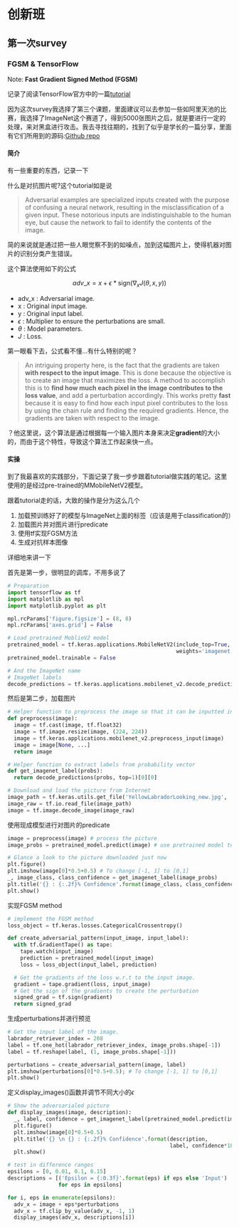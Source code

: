 # 创新班

## 第一次survey

### FGSM & TensorFlow

Note: **Fast Gradient Signed Method (FGSM)**

记录了阅读TensorFlow官方中的一篇[tutorial](https://www.tensorflow.org/tutorials/generative/adversarial_fgsm)

因为这次survey我选择了第三个课题，里面建议可以去参加一些如阿里天池的比赛，我选择了ImageNet这个赛道了，得到5000张图片之后，就是要进行一定的处理，来对黑盒进行攻击。我去寻找往期的，找到了似乎是学长的一篇分享，里面有它们所用到的源码:[Github repo](https://github.com/Donald-Su/19-TianChi-Attack-ImageNet?spm=5176.12282029.0.0.3f9d3416ZHr8qM)

#### 简介

有一些重要的东西，记录一下

什么是对抗图片呢?这个tutorial如是说

> Adversarial examples are specialized inputs created with the purpose of confusing a neural network, resulting in the misclassification of a given input. These notorious inputs are indistinguishable to the human eye, but cause the network to fail to identify the contents of the image.

简的来说就是通过把一些人眼觉察不到的如噪点，加到这幅图片上，使得机器对图片的识别分类产生错误。

这个算法使用如下的公式

$$adv\_x = x + \epsilon*\text{sign}(\nabla_xJ(\theta, x, y))$$

* adv_x : Adversarial image.
* x : Original input image.
* y : Original input label.
* $\epsilon$ : Multiplier to ensure the perturbations are small.
* $\theta$ : Model parameters.
* $J$ : Loss.

第一眼看下去，公式看不懂...有什么特别的呢？

> An intriguing property here, is the fact that the gradients are taken **with respect to the input image**. This is done because the objective is to create an image that maximizes the loss. A method to accomplish this is to **find how much each pixel in the image contributes to the loss value**, and add a perturbation accordingly. This works pretty **fast** because it is easy to find how each input pixel contributes to the loss by using the chain rule and finding the required gradients. Hence, the gradients are taken with respect to the image.

？他这里说，这个算法是通过根据每一个输入图片本身来决定**gradient**的大小的，而由于这个特性，导致这个算法工作起来快一点。

#### 实操

到了我最喜欢的实践部分，下面记录了我一步步跟着tutorial做实践的笔记。这里使用的是经过pre-trained的MMobileNetV2模型。

跟着tutorial走的话，大致的操作是分为这么几个

1. 加载预训练好了的模型与ImageNet上面的标签（应该是用于classification的）
2. 加载图片并对图片进行predicate
3. 使用tf实现FGSM方法
4. 生成对抗样本图像

详细地来讲一下

首先是第一步，很明显的调库，不用多说了

``` python
# Preparation
import tensorflow as tf
import matplotlib as mpl
import matplotlib.pyplot as plt

mpl.rcParams['figure.figsize'] = (8, 8)
mpl.rcParams['axes.grid'] = False

# Load pretrained MoblieV2 model
pretrained_model = tf.keras.applications.MobileNetV2(include_top=True,
                                                     weights='imagenet')
pretrained_model.trainable = False

# And the ImageNet name
# ImageNet labels
decode_predictions = tf.keras.applications.mobilenet_v2.decode_predictions
```

然后是第二步，加载图片

``` python
# Helper function to preprocess the image so that it can be inputted in MobileNetV2
def preprocess(image):
  image = tf.cast(image, tf.float32)
  image = tf.image.resize(image, (224, 224))
  image = tf.keras.applications.mobilenet_v2.preprocess_input(image)
  image = image[None, ...]
  return image

# Helper function to extract labels from probability vector
def get_imagenet_label(probs):
  return decode_predictions(probs, top=1)[0][0]

# Download and load the picture from Internet
image_path = tf.keras.utils.get_file('YellowLabradorLooking_new.jpg', 'https://storage.googleapis.com/download.tensorflow.org/example_images/YellowLabradorLooking_new.jpg')
image_raw = tf.io.read_file(image_path)
image = tf.image.decode_image(image_raw)
```

使用现成模型进行对图片的predicate

``` python
image = preprocess(image) # process the picture
image_probs = pretrained_model.predict(image) # use pretrained model to predicate the picture

# Glance a look to the picture downloaded just now
plt.figure()
plt.imshow(image[0]*0.5+0.5) # To change [-1, 1] to [0,1]
_, image_class, class_confidence = get_imagenet_label(image_probs)
plt.title('{} : {:.2f}% Confidence'.format(image_class, class_confidence*100))
plt.show()
```

实现FGSM method

``` python
# implement the FGSM method
loss_object = tf.keras.losses.CategoricalCrossentropy()

def create_adversarial_pattern(input_image, input_label):
  with tf.GradientTape() as tape:
    tape.watch(input_image)
    prediction = pretrained_model(input_image)
    loss = loss_object(input_label, prediction)

  # Get the gradients of the loss w.r.t to the input image.
  gradient = tape.gradient(loss, input_image)
  # Get the sign of the gradients to create the perturbation
  signed_grad = tf.sign(gradient)
  return signed_grad
```

生成perturbations并进行预览

``` python
# Get the input label of the image.
labrador_retriever_index = 208
label = tf.one_hot(labrador_retriever_index, image_probs.shape[-1])
label = tf.reshape(label, (1, image_probs.shape[-1]))

perturbations = create_adversarial_pattern(image, label)
plt.imshow(perturbations[0]*0.5+0.5); # To change [-1, 1] to [0,1]
plt.show()
```

定义display_images()函数并调节不同大小的$\epsilon$

``` python
# Show the adversarialed picture
def display_images(image, description):
  _, label, confidence = get_imagenet_label(pretrained_model.predict(image))
  plt.figure()
  plt.imshow(image[0]*0.5+0.5)
  plt.title('{} \n {} : {:.2f}% Confidence'.format(description,
                                                   label, confidence*100))
  plt.show()

# test in difference ranges
epsilons = [0, 0.01, 0.1, 0.15]
descriptions = [('Epsilon = {:0.3f}'.format(eps) if eps else 'Input')
                for eps in epsilons]

for i, eps in enumerate(epsilons):
  adv_x = image + eps*perturbations
  adv_x = tf.clip_by_value(adv_x, -1, 1)
  display_images(adv_x, descriptions[i])
```
